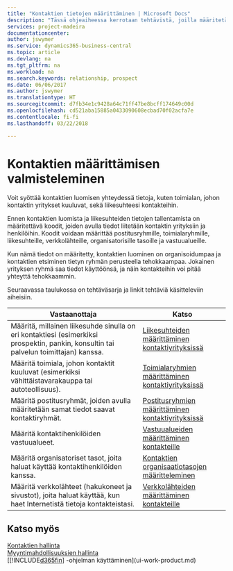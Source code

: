 ```yaml
---
title: "Kontaktien tietojen määrittäminen | Microsoft Docs"
description: "Tässä ohjeaiheessa kerrotaan tehtävistä, joilla määritetään tietoja ja koodeja, kuten toimialaryhmiä ja liikesuhteita, ennen kontaktien määrittämistä."
services: project-madeira
documentationcenter: 
author: jswymer
ms.service: dynamics365-business-central
ms.topic: article
ms.devlang: na
ms.tgt_pltfrm: na
ms.workload: na
ms.search.keywords: relationship, prospect
ms.date: 06/06/2017
ms.author: jswymer
ms.translationtype: HT
ms.sourcegitcommit: d7fb34e1c9428a64c71ff47be8bcff174649c00d
ms.openlocfilehash: cd521aba15885a0433090608ecbad70f02acfa7e
ms.contentlocale: fi-fi
ms.lasthandoff: 03/22/2018

---
```

# <a name="preparing-to-set-up-contacts"></a>Kontaktien määrittämisen valmisteleminen
Voit syöttää kontaktien luomisen yhteydessä tietoja, kuten toimialan, johon kontaktin yritykset kuuluvat, sekä liikesuhteesi kontakteihin.

Ennen kontaktien luomista ja liikesuhteiden tietojen tallentamista on määritettävä koodit, joiden avulla tiedot liitetään kontaktin yrityksiin ja henkilöihin. Koodit voidaan määrittää postitusryhmille, toimialaryhmille, liikesuhteille, verkkolähteille, organisatorisille tasoille ja vastuualueille.

Kun nämä tiedot on määritetty, kontaktien luominen on organisoidumpaa ja kontaktien etsiminen tietyn ryhmän perusteella tehokkaampaa. Jokainen yrityksen ryhmä saa tiedot käyttöönsä, ja näin kontakteihin voi pitää yhteyttä tehokkaammin.

Seuraavassa taulukossa on tehtäväsarja ja linkit tehtäviä käsitteleviin aiheisiin. 

| Vastaanottaja | Katso |
| --- | --- |
| Määritä, millainen liikesuhde sinulla on eri kontaktiesi (esimerkiksi prospektin, pankin, konsultin tai palvelun toimittajan) kanssa. |[Liikesuhteiden määrittäminen kontaktiyrityksissä](marketing-business-relations.md) |
| Määritä toimiala, johon kontaktit kuuluvat (esimerkiksi vähittäistavarakauppa tai autoteollisuus). |[Toimialaryhmien määrittäminen kontaktiyrityksissä](marketing-industry-groups.md) |
| Määritä postitusryhmät, joiden avulla määritetään samat tiedot saavat kontaktiryhmät. |[Postitusryhmien määrittäminen kontaktiyrityksissä](marketing-mailing-groups.md) |
| Määritä kontaktihenkilöiden vastuualueet. |[Vastuualueiden määrittäminen kontakteille](marketing-job-responsibilities.md) |
| Määritä organisatoriset tasot, joita haluat käyttää kontaktihenkilöiden kanssa. |[Kontaktien organisaatiotasojen määritteleminen](marketing-organizational-levels.md) |
| Määritä verkkolähteet (hakukoneet ja sivustot), joita haluat käyttää, kun haet Internetistä tietoja kontakteistasi. |[Verkkolähteiden määrittäminen kontakteille](marketing-web-sources.md) |

## <a name="see-also"></a>Katso myös
[Kontaktien hallinta](marketing-contacts.md)  
[Myyntimahdollisuuksien hallinta](marketing-manage-sales-opportunities.md)  
[[!INCLUDE[d365fin](includes/d365fin_md.md)] -ohjelman käyttäminen](ui-work-product.md)

